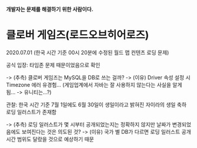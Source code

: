 **개발자는 문제를 해결하기 위한 사람이다.**

# 클로버 게임즈(로드오브히어로즈)

2020.07.01 (한국 시간 기준 00시 20분에 수정된 월드 맵 컨텐츠 로딩 문제)

공식 입장: 타임존 문제 때문이었음으로 확인

-> (추측) 클로버 게임즈는 MySQL을 DB로 쓰는 걸까? -> (이유) Driver 속성 설정 시 Timezone 에러 유경험... (게임업계에서 자바는 잘 사용하지 않는다는 사실을 알게 됨... -> 유니티는...?)

관찰: 한국 시간 기준 7월 1일에도 6월 30일이 생일이라고 밝혀진 자이라의 생일 축하 로딩 일러스트가 존재함

-> (추측) 로딩 일러스트가 몇 시부터 공개되었는지는 정확하지 않지만 날짜가 변경되었음에도 보여진다는 것은 의도된 것? -> (이유) 국가 별 DB가 다르면 로딩 일러스트 공개 시간 범위도 달랐을 것으로 예상하기 때문